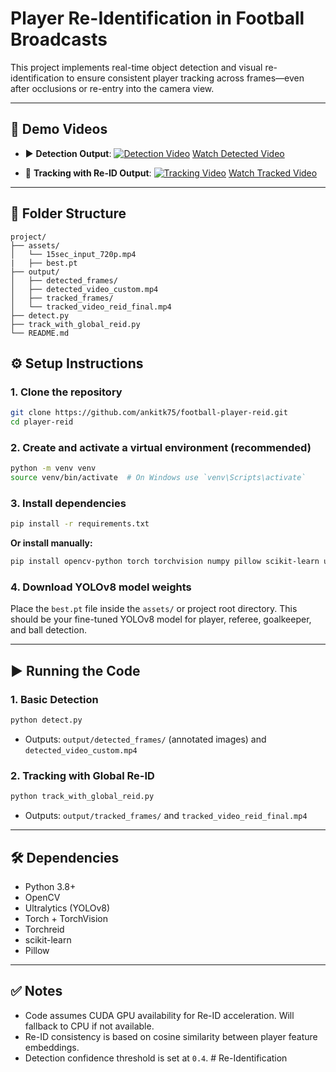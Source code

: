 # Player Re-Identification in Football Broadcasts

This project implements real-time object detection and visual re-identification to ensure consistent player tracking across frames—even after occlusions or re-entry into the camera view.

---

## 🎥 Demo Videos

- ▶️ **Detection Output**:
  [![Detection Video](https://img.youtube.com/vi/aa5JK6-TQoI/maxresdefault.jpg)](https://youtu.be/aa5JK6-TQoI)
  [Watch Detected Video](https://drive.google.com/file/d/1deGHYQ-Ajzrs7ixgt3QeVnO2uEIHkuiw/view?usp=share_link)

- 🎯 **Tracking with Re-ID Output**:
  [![Tracking Video](https://img.youtube.com/vi/Fc4SgEace-Q/maxresdefault.jpg)](https://youtu.be/Fc4SgEace-Q)
  [Watch Tracked Video](https://drive.google.com/file/d/1deGHYQ-Ajzrs7ixgt3QeVnO2uEIHkuiw/view?usp=share_link)

---

## 📁 Folder Structure
```
project/
├── assets/
│   └── 15sec_input_720p.mp4
|   ├── best.pt
├── output/
│   ├── detected_frames/
│   ├── detected_video_custom.mp4
│   ├── tracked_frames/
│   └── tracked_video_reid_final.mp4
├── detect.py
├── track_with_global_reid.py
└── README.md
```

## ⚙️ Setup Instructions

### 1. Clone the repository
```bash
git clone https://github.com/ankitk75/football-player-reid.git
cd player-reid
```

### 2. Create and activate a virtual environment (recommended)
```bash
python -m venv venv
source venv/bin/activate  # On Windows use `venv\Scripts\activate`
```

### 3. Install dependencies
```bash
pip install -r requirements.txt
```
**Or install manually:**
```bash
pip install opencv-python torch torchvision numpy pillow scikit-learn ultralytics torchreid
```

### 4. Download YOLOv8 model weights
Place the `best.pt` file inside the `assets/` or project root directory. This should be your fine-tuned YOLOv8 model for player, referee, goalkeeper, and ball detection.

---

## ▶️ Running the Code

### 1. Basic Detection
```bash
python detect.py
```
- Outputs: `output/detected_frames/` (annotated images) and `detected_video_custom.mp4`

### 2. Tracking with Global Re-ID
```bash
python track_with_global_reid.py
```
- Outputs: `output/tracked_frames/` and `tracked_video_reid_final.mp4`

---

## 🛠 Dependencies
- Python 3.8+
- OpenCV
- Ultralytics (YOLOv8)
- Torch + TorchVision
- Torchreid
- scikit-learn
- Pillow

---

## ✅ Notes
- Code assumes CUDA GPU availability for Re-ID acceleration. Will fallback to CPU if not available.
- Re-ID consistency is based on cosine similarity between player feature embeddings.
- Detection confidence threshold is set at `0.4`.
#   R e - I d e n t i f i c a t i o n  
 